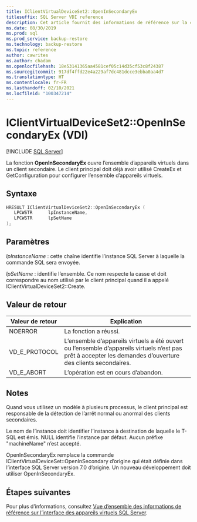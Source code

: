 ```yaml
---
title: IClientVirtualDeviceSet2::OpenInSecondaryEx
titlesuffix: SQL Server VDI reference
description: Cet article fournit des informations de référence sur la commande IClientVirtualDeviceSet2::OpenInSecondaryEx.
ms.date: 08/30/2019
ms.prod: sql
ms.prod_service: backup-restore
ms.technology: backup-restore
ms.topic: reference
author: cawrites
ms.author: chadam
ms.openlocfilehash: 18e53141365aa4581cef05c14d35cf53c8f24387
ms.sourcegitcommit: 917df4ffd22e4a229af7dc481dcce3ebba0aa4d7
ms.translationtype: HT
ms.contentlocale: fr-FR
ms.lasthandoff: 02/10/2021
ms.locfileid: "100347214"
---
```

# <a name="iclientvirtualdeviceset2openinsecondaryex-vdi"></a>IClientVirtualDeviceSet2::OpenInSecondaryEx (VDI)

[!INCLUDE [SQL Server](../../../includes/applies-to-version/sqlserver.md)]

La fonction **OpenInSecondaryEx** ouvre l’ensemble d’appareils virtuels dans un client secondaire. Le client principal doit déjà avoir utilisé CreateEx et GetConfiguration pour configurer l’ensemble d’appareils virtuels.

## <a name="syntax"></a>Syntaxe

```c
HRESULT IClientVirtualDeviceSet2::OpenInSecondaryEx (
   LPCWSTR      lpInstanceName,
   LPCWSTR      lpSetName
);
```

## <a name="parameters"></a>Paramètres

*lpInstanceName* : cette chaîne identifie l’instance SQL Server à laquelle la commande SQL sera envoyée.

*lpSetName* : identifie l’ensemble. Ce nom respecte la casse et doit correspondre au nom utilisé par le client principal quand il a appelé IClientVirtualDeviceSet2::Create.

## <a name="return-value"></a>Valeur de retour

|Valeur de retour | Explication |
|---|---|
| NOERROR | La fonction a réussi. |
| VD_E_PROTOCOL | L’ensemble d’appareils virtuels a été ouvert ou l’ensemble d’appareils virtuels n’est pas prêt à accepter les demandes d’ouverture des clients secondaires. |
| VD_E_ABORT | L’opération est en cours d’abandon. |

## <a name="remarks"></a>Notes

Quand vous utilisez un modèle à plusieurs processus, le client principal est responsable de la détection de l’arrêt normal ou anormal des clients secondaires.

Le nom de l’instance doit identifier l’instance à destination de laquelle le T-SQL est émis. NULL identifie l’instance par défaut. Aucun préfixe "machineName\" n’est accepté.

OpenInSecondaryEx remplace la commande IClientVirtualDeviceSet::OpenInSecondary d’origine qui était définie dans l’interface SQL Server version 7.0 d’origine. Un nouveau développement doit utiliser OpenInSecondaryEx.

## <a name="next-steps"></a>Étapes suivantes

Pour plus d’informations, consultez [Vue d’ensemble des informations de référence sur l’interface des appareils virtuels SQL Server](reference-virtual-device-interface.md).